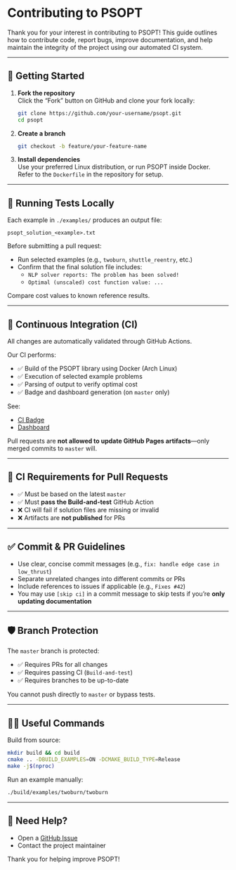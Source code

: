 # Contributing to PSOPT

Thank you for your interest in contributing to PSOPT! This guide outlines how to contribute code, report bugs, improve documentation, and help maintain the integrity of the project using our automated CI system.

---

## 🚀 Getting Started

1. **Fork the repository**  
   Click the “Fork” button on GitHub and clone your fork locally:
   ```bash
   git clone https://github.com/your-username/psopt.git
   cd psopt
   ```

2. **Create a branch**
   ```bash
   git checkout -b feature/your-feature-name
   ```

3. **Install dependencies**  
   Use your preferred Linux distribution, or run PSOPT inside Docker.  
   Refer to the `Dockerfile` in the repository for setup.

---

## 🧪 Running Tests Locally

Each example in `./examples/` produces an output file:  
```
psopt_solution_<example>.txt
```

Before submitting a pull request:
- Run selected examples (e.g., `twoburn`, `shuttle_reentry`, etc.)
- Confirm that the final solution file includes:
  - `NLP solver reports: The problem has been solved!`
  - `Optimal (unscaled) cost function value: ...`

Compare cost values to known reference results.

---

## 🤖 Continuous Integration (CI)

All changes are automatically validated through GitHub Actions.

Our CI performs:
- ✅ Build of the PSOPT library using Docker (Arch Linux)
- ✅ Execution of selected example problems
- ✅ Parsing of output to verify optimal cost
- ✅ Badge and dashboard generation (on `master` only)

See:
- [CI Badge](https://psopt.github.io/psopt/artifacts/examples_badge.json)
- [Dashboard](https://psopt.github.io/psopt/artifacts/index.html)

Pull requests are **not allowed to update GitHub Pages artifacts**—only merged commits to `master` will.

---

## 📌 CI Requirements for Pull Requests

- ✅ Must be based on the latest `master`
- ✅ Must **pass the Build-and-test** GitHub Action
- ❌ CI will fail if solution files are missing or invalid
- ❌ Artifacts are **not published** for PRs

---

## ✅ Commit & PR Guidelines

- Use clear, concise commit messages (e.g., `fix: handle edge case in low_thrust`)
- Separate unrelated changes into different commits or PRs
- Include references to issues if applicable (e.g., `Fixes #42`)
- You may use `[skip ci]` in a commit message to skip tests if you’re **only updating documentation**

---

## 🛡️ Branch Protection

The `master` branch is protected:

- ✅ Requires PRs for all changes
- ✅ Requires passing CI (`Build-and-test`)
- ✅ Requires branches to be up-to-date

You cannot push directly to `master` or bypass tests.

---

## 🧑‍💻 Useful Commands

Build from source:
```bash
mkdir build && cd build
cmake .. -DBUILD_EXAMPLES=ON -DCMAKE_BUILD_TYPE=Release
make -j$(nproc)
```

Run an example manually:
```bash
./build/examples/twoburn/twoburn
```

---

## 🙋 Need Help?

- Open a [GitHub Issue](https://github.com/PSOPT/psopt/issues)
- Contact the project maintainer

Thank you for helping improve PSOPT!
